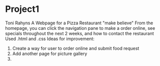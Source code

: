# Project1
Toni Rahyns
A Webpage for a Pizza Restaurant "make believe"
From the homepage, you can click the navigation pane to make a order online, see specials throughout the next 2 weeks, and how to contact the restaurant
Used .html and .css
Ideas for improvement:
  1. Create a way for user to order online and submit food request
  2. Add another page for picture gallery
  3. 
